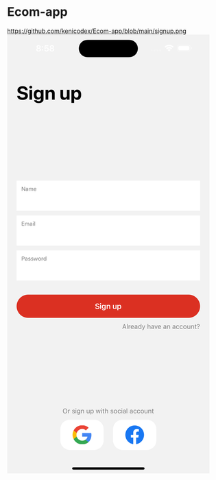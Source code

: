 # Ecom-app

https://github.com/kenicodex/Ecom-app/blob/main/signup.png
![alt text](https://github.com/kenicodex/Ecom-app/blob/main/signup.png)
